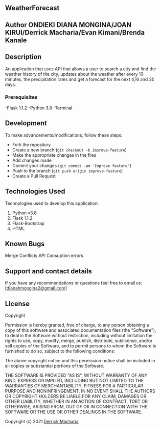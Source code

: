 ## WeatherForecast

## Author ONDIEKI DIANA MONGINA/JOAN KIRUI/Derrick Macharia/Evan Kimani/Brenda Kanale


## Description

 An application that uses API that allows a user to search a city and find the weather history of the city, updates about the weather after every 10 minutes, the precipitation rates and get a forecast for the next 4,16 and 30 days.


 ### Prerequisites
-Flask 1.1.2
-Python 3.8
-Terminal

## Development
To make advancements/modifications, follow these steps:

- Fork the repository
- Create a new branch (`git checkout -b improve-feature`)
- Make the appropriate changes in the files
- Add changes made
- Commit your changes (`git commit -am 'Improve feature'`)
- Push to the branch (`git push origin improve-feature`)
- Create a Pull Request
 
## Technologies Used
Technologies used to develop this application:

1. Python v3.8
2. Flask 1.1.2
3. Flask-Bootstrap
4. HTML 

## Known Bugs
Merge Conflicts
API Consuption errors

## Support and contact details
If you have any recommendations or questions feel free to email us:[dianahmongina2@gmail.com]

## License
Copyright <YEAR> <COPYRIGHT HOLDER>

Permission is hereby granted, free of charge, to any person obtaining a copy of this software and associated documentation files (the "Software"), to deal in the Software without restriction, including without limitation the rights to use, copy, modify, merge, publish, distribute, sublicense, and/or sell copies of the Software, and to permit persons to whom the Software is furnished to do so, subject to the following conditions:

The above copyright notice and this permission notice shall be included in all copies or substantial portions of the Software.

THE SOFTWARE IS PROVIDED "AS IS", WITHOUT WARRANTY OF ANY KIND, EXPRESS OR IMPLIED, INCLUDING BUT NOT LIMITED TO THE WARRANTIES OF MERCHANTABILITY, FITNESS FOR A PARTICULAR PURPOSE AND NONINFRINGEMENT. IN NO EVENT SHALL THE AUTHORS OR COPYRIGHT HOLDERS BE LIABLE FOR ANY CLAIM, DAMAGES OR OTHER LIABILITY, WHETHER IN AN ACTION OF CONTRACT, TORT OR OTHERWISE, ARISING FROM, OUT OF OR IN CONNECTION WITH THE SOFTWARE OR THE USE OR OTHER DEALINGS IN THE SOFTWARE.



Copyright (c) 2021 [Derrick Macharia ](https://github.com/derrickmacharia/WeatherForecast)